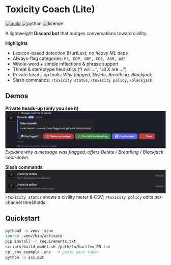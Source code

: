 # Toxicity Coach (Lite)

[![build](https://img.shields.io/github/actions/workflow/status/<HarshPatel137>/<toxicity-coach>/ci.yml?label=CI)](https://github.com/<HarshPatel137>/<toxicity-coach>/actions)
![python](https://img.shields.io/badge/Python-3.10%2B-3B82F6)
![license](https://img.shields.io/badge/License-MIT-green)

A lightweight **Discord bot** that nudges conversations toward civility.

**Highlights**
- Lexicon-based detection (HurtLex); *no heavy ML deps*
- Always-flag categories: `PS, DDP, DDF, CDS, ASM, ASF`
- Whole-word + simple inflections & phrase support
- Threat & stereotype heuristics (“I will …”, “all X are …”)
- Private heads-up tools: *Why flagged, Delete, Breathing, Blackjack*
- Slash commands: `/toxicity status`, `/toxicity policy`, `/blackjack`

## Demos

**Private heads-up (only you see it)**  
[![Watch heads-up demo](docs/thumb-headsup.png)](docs/demo-heads-up.mp4)  
_Explains why a message was flagged, offers Delete / Breathing / Blackjack cool-down._

**Slash commands**  
[![Watch commands demo](docs/thumb-commands.png)](docs/demo-commands.mp4)  
`/toxicity status` shows a civility meter & CSV; `/toxicity policy` edits per-channel thresholds.

## Quickstart
```bash
python3 -m venv .venv
source .venv/bin/activate
pip install -r requirements.txt
scripts/build_model.sh /path/to/hurtlex_EN.tsv
cp .env.example .env   # paste your token
python -m src.bot

